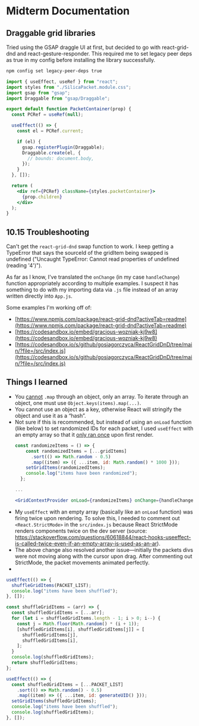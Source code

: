 # Midterm Documentation

## Draggable grid libraries

Tried using the GSAP draggle UI at first, but decided to go with react-grid-dnd and react-gesture-responder. This required me to set legacy peer deps as true in my config before installing the library successfully.

```bash
npm config set legacy-peer-deps true
```

```jsx
import { useEffect, useRef } from "react";
import styles from "./SilicaPacket.module.css";
import gsap from "gsap";
import Draggable from "gsap/Draggable";

export default function PacketContainer(prop) {
  const PCRef = useRef(null);

  useEffect(() => {
    const el = PCRef.current;

    if (el) {
      gsap.registerPlugin(Draggable);
      Draggable.create(el, {
        // bounds: document.body,
      });
    }
  }, []);

  return (
    <div ref={PCRef} className={styles.packetContainer}>
      {prop.children}
    </div>
  );
}
```

## 10.15 Troubleshooting

Can't get the `react-grid-dnd` swap function to work. I keep getting a TypeError that says the sourceId of the gridItem being swapped is undefined ("Uncaught TypeError: Cannot read properties of undefined (reading '4')").

As far as I know, I've translated the `onChange` (in my case `handleChange`) function appropriately according to multiple examples. I suspect it has something to do with my importing data via `.js` file instead of an array written directly into `App.js`.

Some examples I'm working off of:

- [https://www.npmjs.com/package/react-grid-dnd?activeTab=readme](https://www.npmjs.com/package/react-grid-dnd?activeTab=readme)
- [https://codesandbox.io/embed/gracious-wozniak-kj9w8](https://codesandbox.io/embed/gracious-wozniak-kj9w8)
- [https://codesandbox.io/s/github/gosiagorczyca/ReactGridDnD/tree/main/?file=/src/index.js](https://codesandbox.io/s/github/gosiagorczyca/ReactGridDnD/tree/main/?file=/src/index.js)

## Things I learned

- You [cannot](https://stackoverflow.com/questions/55137072/react-items-map-is-not-a-function) `.map` through an object, only an array. To iterate through an object, one must use `Object.keys(items).map(...)`.
- You cannot use an object as a key, otherwise React will stringify the object and use it as a “hash”.
- Not sure if this is recommended, but instead of using an `onLoad` function (like below) to set randomized IDs for each packet, I used `useEffect` with an empty array so that it [only ran once](https://stackoverflow.com/questions/53120972/how-to-call-loading-function-with-react-useeffect-only-once) upon first render.
  ```jsx
  const randomizeItems = () => {
      const randomizedItems = [...gridItems]
        .sort(() => Math.random - 0.5)
        .map((item) => ({ ...item, id: Math.random() * 1000 }));
      setGridItems(randomizedItems);
      console.log("items have been randomized");
    };

  ...

  <GridContextProvider onLoad={randomizeItems} onChange={handleChange}>
  ```
- My `useEffect` with an empty array (basically like an `onLoad` function) was firing twice upon rendering. To solve this, I needed to comment out `<React.StrictMode>` in the `src/index.js` because React StrictMode renders components twice on the dev server (source: https://stackoverflow.com/questions/60618844/react-hooks-useeffect-is-called-twice-even-if-an-empty-array-is-used-as-an-ar).
- The above change also resolved another issue—initially the packets divs were not moving along with the cursor upon drag. After commenting out StrictMode, the packet movements animated perfectly.
-

```jsx
useEffect(() => {
  shuffleGridItems(PACKET_LIST);
  console.log("items have been shuffled");
}, []);

const shuffleGridItems = (arr) => {
  const shuffledGridItems = [...arr];
  for (let i = shuffledGridItems.length - 1; i > 0; i--) {
    const j = Math.floor(Math.random() * (i + 1));
    [shuffledGridItems[i], shuffledGridItems[j]] = [
      shuffledGridItems[j],
      shuffledGridItems[i],
    ];
  }
  console.log(shuffledGridItems);
  return shuffledGridItems;
};
```

```jsx
useEffect(() => {
  const shuffledGridItems = [...PACKET_LIST]
    .sort(() => Math.random() - 0.5)
    .map((item) => ({ ...item, id: generateUID() }));
  setGridItems(shuffledGridItems);
  console.log("items have been shuffled");
  console.log(shuffledGridItems);
}, []);
```
